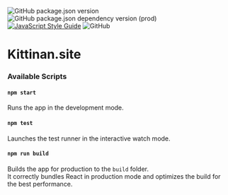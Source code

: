 ![GitHub package.json version](https://img.shields.io/github/package-json/v/ktno/kittinan.site)
![GitHub package.json dependency version (prod)](https://img.shields.io/github/package-json/dependency-version/ktno/kittinan.site)
[![JavaScript Style Guide](https://img.shields.io/badge/code_style-standard-brightgreen.svg)](https://standardjs.com)
![GitHub](https://img.shields.io/github/license/ktno/kittinan.site)

# Kittinan.site

### Available Scripts

#### `npm start`

Runs the app in the development mode.<br />

#### `npm test`

Launches the test runner in the interactive watch mode.<br />

#### `npm run build`

Builds the app for production to the `build` folder.<br />
It correctly bundles React in production mode and optimizes the build for the best performance.
